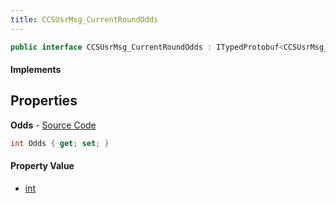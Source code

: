 ```yaml
---
title: CCSUsrMsg_CurrentRoundOdds
---
```


```csharp
public interface CCSUsrMsg_CurrentRoundOdds : ITypedProtobuf<CCSUsrMsg_CurrentRoundOdds>, INativeHandle, INetMessage<CCSUsrMsg_CurrentRoundOdds>, IDisposable
```

#### Implements

## Properties

**Odds** - [Source Code](https://github.com/swiftly-solution/swiftlys2/blob/main/managed/src/SwiftlyS2.Generated/Protobufs/Interfaces/CCSUsrMsg_CurrentRoundOdds.cs#L18)

```csharp
int Odds { get; set; }
```

#### Property Value

- [int](https://learn.microsoft.com/dotnet/api/system.int32)

